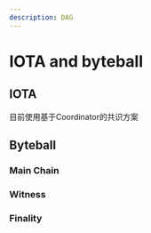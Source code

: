 ```yaml
---
description: DAG
---
```


# IOTA and byteball

## IOTA 

目前使用基于Coordinator的共识方案

## Byteball

### Main Chain

### Witness

### Finality

